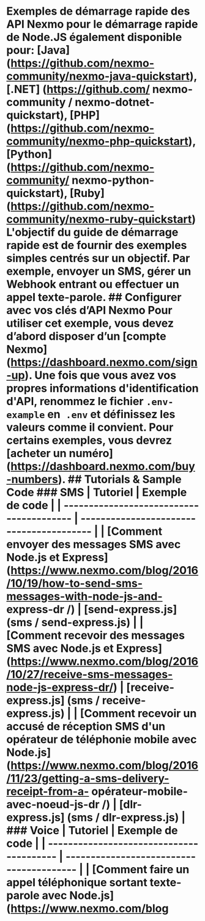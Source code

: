 # Exemples de démarrage rapide des API Nexmo pour le démarrage rapide de Node.JS également disponible pour: [Java] (https://github.com/nexmo-community/nexmo-java-quickstart), [.NET] (https://github.com/ nexmo-community / nexmo-dotnet-quickstart), [PHP] (https://github.com/nexmo-community/nexmo-php-quickstart), [Python] (https://github.com/nexmo-community/ nexmo-python-quickstart), [Ruby] (https://github.com/nexmo-community/nexmo-ruby-quickstart) L'objectif du guide de démarrage rapide est de fournir des exemples simples centrés sur un objectif. Par exemple, envoyer un SMS, gérer un Webhook entrant ou effectuer un appel texte-parole. ## Configurer avec vos clés d’API Nexmo Pour utiliser cet exemple, vous devez d’abord disposer d’un [compte Nexmo] (https://dashboard.nexmo.com/sign-up). Une fois que vous avez vos propres informations d'identification d'API, renommez le fichier `.env-example` en` .env` et définissez les valeurs comme il convient. Pour certains exemples, vous devrez [acheter un numéro] (https://dashboard.nexmo.com/buy-numbers). ## Tutorials & Sample Code ### SMS | Tutoriel | Exemple de code | | ---------------------------------------- | ---------------------------------------- | | [Comment envoyer des messages SMS avec Node.js et Express] (https://www.nexmo.com/blog/2016/10/19/how-to-send-sms-messages-with-node-js-and- express-dr /) | [send-express.js] (sms / send-express.js) | | [Comment recevoir des messages SMS avec Node.js et Express] (https://www.nexmo.com/blog/2016/10/27/receive-sms-messages-node-js-express-dr/) | [receive-express.js] (sms / receive-express.js) | | [Comment recevoir un accusé de réception SMS d'un opérateur de téléphonie mobile avec Node.js] (https://www.nexmo.com/blog/2016/11/23/getting-a-sms-delivery-receipt-from-a- opérateur-mobile-avec-noeud-js-dr /) | [dlr-express.js] (sms / dlr-express.js) | ### Voice | Tutoriel | Exemple de code | | ---------------------------------------- | ---------------------------------------- | | [Comment faire un appel téléphonique sortant texte-parole avec Node.js] (https://www.nexmo.com/blog
